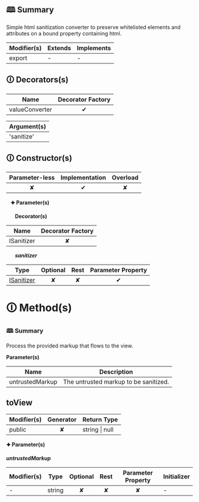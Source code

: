 ## &#128366; Summary

Simple html sanitization converter to preserve whitelisted elements and attributes on a bound property containing html.

| Modifier(s)                            | Extends                      | Implements                                    |
|----------------------------------------|------------------------------|-----------------------------------------------|
| export | - | - |

## &#128712; Decorators(s)

| Name       | Decorator Factory                        |
|------------|:----------------------------------------:|
| valueConverter | ✔  |

| Argument(s)                                           |
|-------------------------------------------------------|
| 'sanitize'  |

## &#128712; Constructor(s)

| Parameter-less                         | Implementation                          | Overload                          |
|:--------------------------------------:|:---------------------------------------:|:---------------------------------:|
| ✘ | ✔ | ✘ |

&nbsp;&nbsp; **&#128966; Parameter(s)**

&nbsp;&nbsp;&nbsp;&nbsp;&nbsp; **Decorator(s)**

| Name       | Decorator Factory                        |
|------------|:----------------------------------------:|
| ISanitizer | ✘  |

&nbsp;&nbsp;&nbsp;&nbsp;&nbsp; _**sanitizer**_

| Type                        | Optional                           | Rest                          | Parameter Property                          |
|-----------------------------|:----------------------------------:|:-----------------------------:|:-------------------------------------------:|
| [ISanitizer](https://hamedfathi.gitbook.io/aurelia-2-doc-api/runtime/resources/value-converters/interface/sanitize/isanitizer) | ✘  | ✘ | ✔ |

# &#128712; Method(s)

### &#128366; Summary

Process the provided markup that flows to the view.

**Parameter(s)**

| Name            | Description                            |
| --------------- | -------------------------------------- |
| untrustedMarkup |  The untrusted markup to be sanitized. |

## toView

| Modifier(s)                              | Generator                          | Return Type                       |
|------------------------------------------|:----------------------------------:|-----------------------------------|
| public | ✘ | string &#124; null |

**&#128966; Parameter(s)**

_**untrustedMarkup**_

| Modifier(s)                              | Type                        | Optional                           | Rest                          | Parameter Property                          | Initializer                       |
|------------------------------------------|-----------------------------|:----------------------------------:|:-----------------------------:|:-------------------------------------------:|-----------------------------------|
| - | string | ✘  | ✘ | ✘ | - |